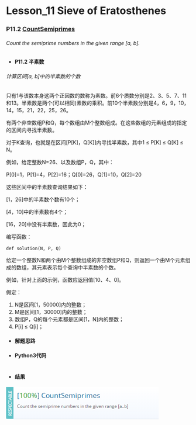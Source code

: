 # Lesson_11 Sieve of Eratosthenes




### P11.2 [CountSemiprimes](https://app.codility.com/programmers/lessons/11-sieve_of_eratosthenes/count_semiprimes/) 


###### Count the semiprime numbers in the given range [a, b].

* #### P11.2 半素数

###### 计算区间[a, b]中的半素数的个数

只有1与该数本身这两个正因数的数称为素数。前6个质数分别是2、3、5、7、11和13。半素数是两个(可以相同)素数的乘积。前10个半素数分别是4，6，9，10，14，15，21，22，25，26。

有两个非空数组P和Q，每个数组由M个整数组成。在这些数组的元素组成的指定的区间内寻找半素数。

对于K查询，也就是在区间[P[K]，Q[K]]内寻找半素数，其中1 ≤ P[K] ≤ Q[K] ≤ N。

例如，给定整数N=26、以及数组P，Q，其中：

P[0]=1，P[1]=4，P[2]=16；Q[0]=26，Q[1]=10，Q[2]=20

这些区间中的半素数查询结果如下：

[1，26]中的半素数个数有10个；

[4，10]中的半素数有4个；

[16，20]中没有半素数，因此为0；

编写函数：
```
def solution(N, P, Q)
```
给定一个整数N和两个由M个整数组成的非空数组P和Q，则返回一个由M个元素组成的数组，其元素表示每个查询中半素数的个数。

例如，针对上面的示例，函数应返回值[10、4、0]。

假定： 

  1. N是区间[1，50000]内的整数；
  2. M是区间[1，30000]内的整数；
  3. 数组P，Q的每个元素都是区间[1，N]内的整数；
  4. P[i] ≤ Q[i]；
 




* #### 解题思路




* #### Python3代码


```

```

* #### 结果






![image](https://github.com/Anfany/Codility-Lessons-By-Python3/blob/master/L11_Sieve%20of%20Eratosthenes/11.2.png)
